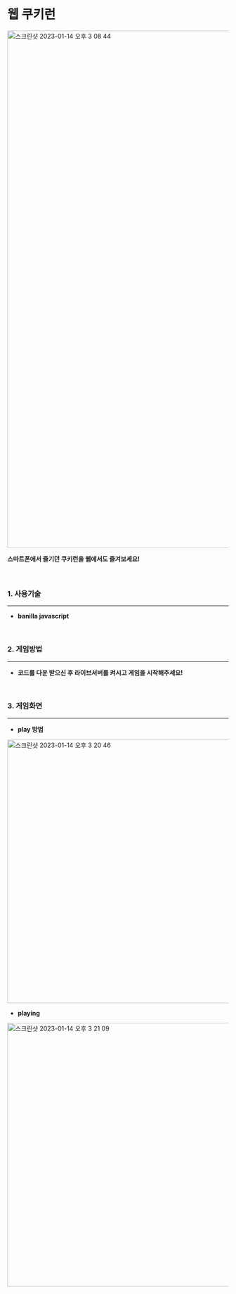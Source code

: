 # 웹 쿠키런

<img width="1178" alt="스크린샷 2023-01-14 오후 3 08 44" src="https://user-images.githubusercontent.com/107898063/212458533-d26c4952-6dc3-44be-ae00-85c73984501d.png">

**스마트폰에서 즐기던 쿠키런을 웹에서도 즐겨보세요!**
<br/>
<br/>
<br/>

### 1. 사용기술
-----------------------
- **banilla javascript**
<br/>

### 2. 게임방법
----------------------
- **코드를 다운 받으신 후 라이브서버를 켜시고 게임을 시작해주세요!**
<br/>

### 3. 게임화면
----------------------

- **play 방법**

<img width="600" alt="스크린샷 2023-01-14 오후 3 20 46" src="https://user-images.githubusercontent.com/107898063/212459052-19a8373a-f595-4e9d-9ce2-60d8cc939fa8.png">
<br/>

- **playing**

<img width="600" alt="스크린샷 2023-01-14 오후 3 21 09" src="https://user-images.githubusercontent.com/107898063/212459140-89b7b9bc-3867-4d21-a475-53e6e383afb5.png">
<br/>
